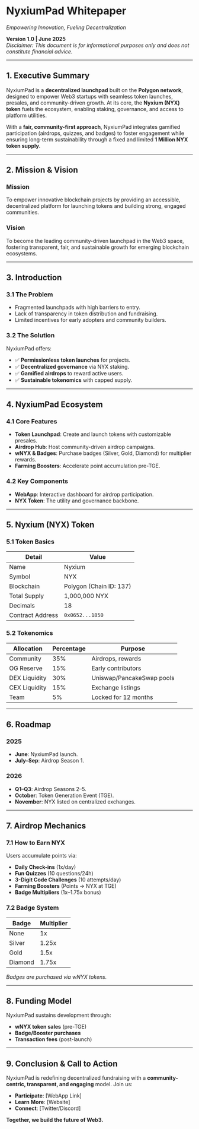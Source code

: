 # NyxiumPad Whitepaper
*Empowering Innovation, Fueling Decentralization*

**Version 1.0 | June 2025**  
*Disclaimer: This document is for informational purposes only and does not constitute financial advice.*

---

## 1. Executive Summary
NyxiumPad is a **decentralized launchpad** built on the **Polygon network**, designed to empower Web3 startups with seamless token launches, presales, and community-driven growth. At its core, the **Nyxium (NYX) token** fuels the ecosystem, enabling staking, governance, and access to platform utilities.

With a **fair, community-first approach**, NyxiumPad integrates gamified participation (airdrops, quizzes, and badges) to foster engagement while ensuring long-term sustainability through a fixed and limited **1 Million NYX token supply**.

---

## 2. Mission & Vision
### Mission
To empower innovative blockchain projects by providing an accessible, decentralized platform for launching tokens and building strong, engaged communities.

### Vision
To become the leading community-driven launchpad in the Web3 space, fostering transparent, fair, and sustainable growth for emerging blockchain ecosystems.

---

## 3. Introduction
### 3.1 The Problem
- Fragmented launchpads with high barriers to entry.
- Lack of transparency in token distribution and fundraising.
- Limited incentives for early adopters and community builders.

### 3.2 The Solution
NyxiumPad offers:
- ✅ **Permissionless token launches** for projects.
- ✅ **Decentralized governance** via NYX staking.
- ✅ **Gamified airdrops** to reward active users.
- ✅ **Sustainable tokenomics** with capped supply.

---

## 4. NyxiumPad Ecosystem
### 4.1 Core Features
- **Token Launchpad**: Create and launch tokens with customizable presales.
- **Airdrop Hub**: Host community-driven airdrop campaigns.
- **wNYX & Badges**: Purchase badges (Silver, Gold, Diamond) for multiplier rewards.
- **Farming Boosters**: Accelerate point accumulation pre-TGE.

### 4.2 Key Components
- **WebApp**: Interactive dashboard for airdrop participation.
- **NYX Token**: The utility and governance backbone.

---

## 5. Nyxium (NYX) Token
### 5.1 Token Basics
| Detail           | Value                    |
|------------------|--------------------------|
| Name             | Nyxium                   |
| Symbol           | NYX                      |
| Blockchain       | Polygon (Chain ID: 137)  |
| Total Supply     | 1,000,000 NYX            |
| Decimals         | 18                       |
| Contract Address | `0x0652...1850`          |

### 5.2 Tokenomics
| Allocation       | Percentage | Purpose                     |
|------------------|------------|-----------------------------|
| Community        | 35%        | Airdrops, rewards           |
| OG Reserve       | 15%        | Early contributors          |
| DEX Liquidity    | 30%        | Uniswap/PancakeSwap pools   |
| CEX Liquidity    | 15%        | Exchange listings           |
| Team             | 5%         | Locked for 12 months        |

---

## 6. Roadmap
### 2025
- **June**: NyxiumPad launch.
- **July–Sep**: Airdrop Season 1.

### 2026
- **Q1–Q3**: Airdrop Seasons 2–5.
- **October**: Token Generation Event (TGE).
- **November**: NYX listed on centralized exchanges.

---

## 7. Airdrop Mechanics
### 7.1 How to Earn NYX
Users accumulate points via:
- **Daily Check-ins** (1x/day)
- **Fun Quizzes** (10 questions/24h)
- **3-Digit Code Challenges** (10 attempts/day)
- **Farming Boosters** (Points → NYX at TGE)
- **Badge Multipliers** (1x–1.75x bonus)

### 7.2 Badge System
| Badge    | Multiplier |
|----------|------------|
| None     | 1x         |
| Silver   | 1.25x      |
| Gold     | 1.5x       |
| Diamond  | 1.75x      |

*Badges are purchased via wNYX tokens.*

---

## 8. Funding Model
NyxiumPad sustains development through:
- **wNYX token sales** (pre-TGE)
- **Badge/Booster purchases**
- **Transaction fees** (post-launch)

---

## 9. Conclusion & Call to Action
NyxiumPad is redefining decentralized fundraising with a **community-centric, transparent, and engaging** model. Join us:
- **Participate**: [WebApp Link]
- **Learn More**: [Website]
- **Connect**: [Twitter/Discord]

**Together, we build the future of Web3.**
